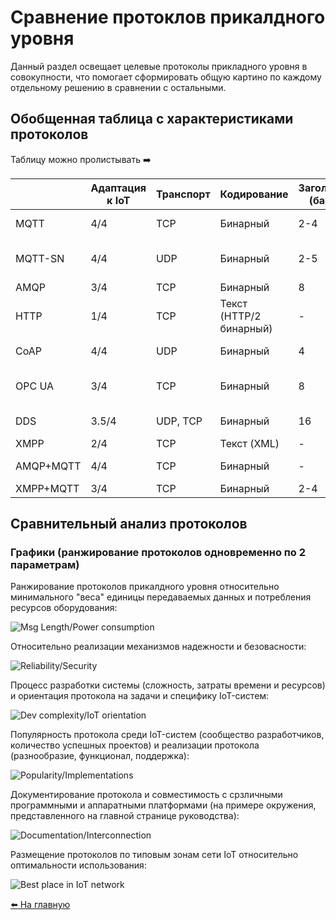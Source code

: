 # Сравнение протоклов прикалдного уровня

Данный раздел освещает целевые протоколы прикладного уровня в совокупности, что помогает сформировать общую картино по каждому отдельному решению в сравнении с остальными.

## Обобщенная таблица с характеристиками протоколов

Таблицу можно пролистывать :arrow_right:

|           | Адаптация к IoT | Транспорт | Кодирование             | Заголовок (байт) | Архитектура      | Взаимодействия                                   | Асинхронность | Участок сети | Надежность                  | Безопасность                    | Качество реализаций | Простота разработки |
|-----------|-----------------|-----------|-------------------------|------------------|------------------|--------------------------------------------------|---------------|--------------|-----------------------------|---------------------------------|---------------------|---------------------|
| MQTT      | 4/4             | TCP       | Бинарный                | 2-4              | Pub/Sub          | Client/Broker                                    | +             | C2S          | QoS 0, 1, 2                 | TLS/SSL, Login/Password         | 4/4                 | 4/4                 |
| MQTT-SN   | 4/4             | UDP       | Бинарный                | 2-5              | Pub/Sub          | Client/Gateway -> MQTT-broker (централизованная) | +             | C2C          | QoS -1, 0, 1, 2             | DTLS, MQTT Auth                 | 2/4                 | 3/4                 |
| AMQP      | 3/4             | TCP       | Бинарный                | 8                | Pub/Sub          | Client/Broker                                    | +             | S2S          | Аналог QoS 0, 1             | TLS/SSL, SASL                   | 3/4                 | 4/4                 |
| HTTP      | 1/4             | TCP       | Текст (HTTP/2 бинарный) | -                | Req/Res          | Client/Server                                    | -             | C2S          | TCP                         | TLS/SSL, auth Basic/Digest/NTLM | 4/4                 | 4/4                 |
| CoAP      | 4/4             | UDP       | Бинарный                | 4                | Req/Res          | Client/Server                                    | +             | C2S, C2C     | QoS 0, 1; децентрализация   | DTLS, стороння аутентификация   | 3/4                 | 3/4                 |
| OPC UA    | 3/4             | TCP       | Бинарный                | 8                | Req/Res          | Client/Server                                    | +             | C2S          | TCP + собственные механизмы | TLS, Login/Password             | 2/4                 | 2/4                 |
| DDS       | 3.5/4           | UDP, TCP  | Бинарный                | 16               | Pub/Sub, Req/Res | Client/Client                                    | +             | C2C          | 23 QoS                      | TLS/DTLS, своя аутентификация   | 2/4                 | 1/4                 |
| XMPP      | 2/4             | TCP       | Текст (XML)             | -                | Req/Res          | Client/Server                                    | +             | C2S          | TCP                         | TLS, SASL                       | 1/4                 | 2/4                 |
| AMQP+MQTT | 4/4             | TCP       | Бинарный                | -                | Pub/Sub          | Client/Broker                                    | +             | C2S, S2S     | QoS 0, 1                    | TLS, SASL?                      | 4/4                 | 4/4                 |
| XMPP+MQTT | 3/4             | TCP       | Бинарный                | 2-4              | Pub/Sub          | Client/Server                                    | +             | C2S          | QoS 0, 1, 2                 | TLS, SASL?                      | 4/4                 | 3/4                 |

## Сравнительный анализ протоколов

### Графики (ранжирование протоколов одновременно по 2 параметрам)

Ранжирование протоколов прикалдного уровня относительно минимального "веса" единицы передаваемых данных и потребления ресурсов оборудования:

![Msg Length/Power consumption](media/comparative/power.png)

Относительно реализации механизмов надежности и безовасности:

![Reliability/Security](media/comparative/relisec.png)

Процесс разработки системы (сложность, затраты времени и ресурсов) и ориентация протокола на задачи и специфику IoT-систем:

![Dev complexity/IoT orientation](media/comparative/iotorient.png)

Популярность протокола среди IoT-систем (сообщество разработчиков, количество успешных проектов) и реализации протокола (разнообразие, функционал, поддержка):

![Popularity/Implementations](media/comparative/impl.png)

Документирование протокола и совместимость с срзличными программными и аппаратными платформами (на примере окружения, представленного на главной странице руководства):

![Documentation/Interconnection](media/comparative/aopo.png)

Размещение протоколов по типовым зонам сети IoT относительно оптимальности использования:

![Best place in IoT network](media/comparative/netplace.png)

[:arrow_left: На главную](/README.md)